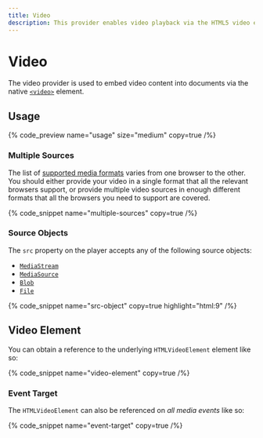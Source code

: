 ```yaml
---
title: Video
description: This provider enables video playback via the HTML5 video element.
---
```


# Video

The video provider is used to embed video content into documents via the
native [`<video>`](https://developer.mozilla.org/en-US/docs/Web/HTML/Element/video) element.

## Usage

{% code_preview name="usage" size="medium" copy=true /%}

### Multiple Sources

The list of [supported media formats](https://developer.mozilla.org/en-US/docs/Web/Media/Formats)
varies from one browser to the other. You should either provide your video in a single format
that all the relevant browsers support, or provide multiple video sources in enough different
formats that all the browsers you need to support are covered.

{% code_snippet name="multiple-sources" copy=true /%}

### Source Objects

The `src` property on the player accepts any of the following source objects:

- [`MediaStream`](https://developer.mozilla.org/en-US/docs/Web/API/MediaStream)
- [`MediaSource`](https://developer.mozilla.org/en-US/docs/Web/API/MediaSource)
- [`Blob`](https://developer.mozilla.org/en-US/docs/Web/API/Blob)
- [`File`](https://developer.mozilla.org/en-US/docs/Web/API/File)

{% code_snippet name="src-object" copy=true highlight="html:9" /%}

## Video Element

You can obtain a reference to the underlying `HTMLVideoElement` element like so:

{% code_snippet name="video-element" copy=true /%}

### Event Target

The `HTMLVideoElement` can also be referenced on _all media events_ like so:

{% code_snippet name="event-target" copy=true /%}
